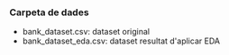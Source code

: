 ### Carpeta de dades
  - bank_dataset.csv: dataset original
  - bank_dataset_eda.csv: dataset resultat d'aplicar EDA
